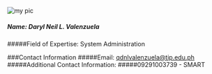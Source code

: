 ![my pic](https://user-images.githubusercontent.com/75473199/101193376-7375e580-3697-11eb-8afb-11eb-8afb-3a7c040e700e.jpg)  
##### Name: Daryl Neil L. Valenzuela  
#####Field of Expertise: System Administration  
  

###Contact Information
#####Email: qdnlvalenzuela@tip.edu.ph
#####Additional Contact Information:
#####09291003739 - SMART


